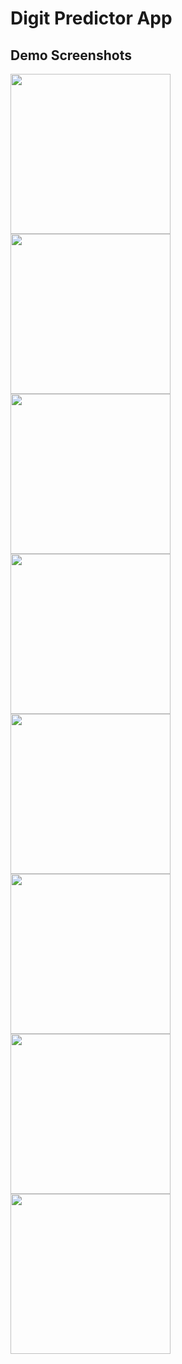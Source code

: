 <h1>Digit Predictor App</h1>


<h2>Demo Screenshots</h2>
<div>
<img src="screenshots/img1.jpg" width=256 height 300 style="display:inline-block"/>
<img src="screenshots/img2.jpg" width=256 style="display:inline-block"/>
<img src="screenshots/img3.jpg" width=256 style="display:inline-block"/>
<img src="screenshots/img4.jpg" width=256 style="display:inline-block"/>
</div>

<div>
<img src="screenshots/img5.jpg" width=256 style="display:inline-block"/>
<img src="screenshots/img6.jpg" width=256 style="display:inline-block"/>
 <img src="screenshots/img7.jpg" width=256 style="display:inline-block"/>
<img src="screenshots/img8.jpg" width=256 style="display:inline-block"/>
</div>

